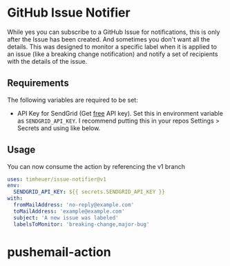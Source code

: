 # GitHub Issue Notifier

While yes you can subscribe to a GitHub Issue for notifications, this is only after the Issue has been created.  And sometimes you don't want all the details.  This was designed to monitor a specific label when it is applied to an issue (like a breaking change notification) and notify a set of recipients with the details of the issue.

## Requirements
The following variables are required to be set:
- API Key for SendGrid (Get [free](https://sendgrid.com/free/) API key).  Set this in environment variable as ```SENDGRID_API_KEY```.  I recommend putting this in your repos Settings > Secrets and using like below.

## Usage

You can now consume the action by referencing the v1 branch

```yaml
uses: timheuer/issue-notifier@v1
env:
  SENDGRID_API_KEY: ${{ secrets.SENDGRID_API_KEY }}
with:
  fromMailAddress: 'no-reply@example.com'
  toMailAddress: 'example@example.com'
  subject: 'A new issue was labeled'
  labelsToMonitor: 'breaking-change,major-bug'
```
# pushemail-action
